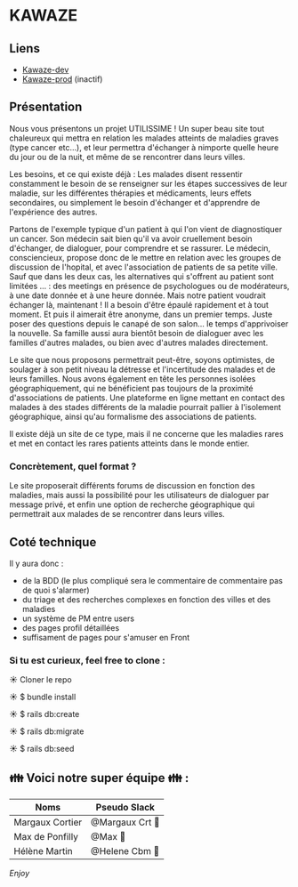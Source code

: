 # KAWAZE

## Liens

 - <a href="https://kawaze-development-mhm.herokuapp.com">Kawaze-dev</a>
 - <a href="https://kawaze.herokuapp.com">Kawaze-prod</a> (inactif)


## Présentation
Nous vous présentons un projet UTILISSIME ! Un super beau site tout chaleureux qui mettra en relation les malades atteints de maladies graves (type cancer etc...), et leur permettra d'échanger à nimporte quelle heure du jour ou de la nuit, et même de se rencontrer dans leurs villes.

Les besoins, et ce qui existe déjà :
Les malades disent ressentir constamment le besoin de se renseigner sur les étapes successives de leur maladie, sur les différentes thérapies et médicaments, leurs effets secondaires, ou simplement le besoin d'échanger et d'apprendre de l'expérience des autres.

Partons de l'exemple typique d'un patient à qui l'on vient de diagnostiquer un cancer. Son médecin sait bien qu'il va avoir cruellement besoin d'échanger, de dialoguer, pour comprendre et se rassurer. Le médecin, consciencieux, propose donc de le mettre en relation avec les groupes de discussion de l'hopital, et avec l'association de patients de sa petite ville. Sauf que dans les deux cas, les alternatives qui s'offrent au patient sont limitées ... : des meetings en présence de psychologues ou de modérateurs, à une date donnée et à une heure donnée. Mais notre patient voudrait échanger là, maintenant ! Il a besoin d'être épaulé rapidement et à tout moment. Et puis il aimerait être anonyme, dans un premier temps. Juste poser des questions depuis le canapé de son salon... le temps d'apprivoiser la nouvelle. Sa famille aussi aura bientôt besoin de dialoguer avec les familles d'autres malades, ou bien avec d'autres malades directement.

Le site que nous proposons permettrait peut-être, soyons optimistes, de soulager à son petit niveau la détresse et l'incertitude des malades et de leurs familles. Nous avons également en tête les personnes isolées géographiquement, qui ne bénéficient pas toujours de la proximité d'associations de patients. Une plateforme en ligne mettant en contact des malades à des stades différents de la maladie pourrait pallier à l'isolement géographique, ainsi qu'au formalisme des associations de patients.

Il existe déjà un site de ce type, mais il ne concerne que les maladies rares et met en contact les rares patients atteints dans le monde entier.

### Concrètement, quel format ?
Le site proposerait différents forums de discussion en fonction des maladies, mais aussi la possibilité pour les utilisateurs de dialoguer par message privé, et enfin une option de recherche géographique qui permettrait aux malades de se rencontrer dans leurs villes.

## Coté technique

Il y aura donc :

- de la BDD (le plus compliqué sera le commentaire de commentaire pas de quoi s'alarmer)
- du triage et des recherches complexes en fonction des villes et des maladies
- un système de PM entre users
- des pages profil détaillées
- suffisament de pages pour s'amuser en Front


### Si tu est curieux, feel free to clone :

☀️   Cloner le repo

☀️   $ bundle install

☀️   $ rails db:create

☀️   $ rails db:migrate

☀️   $ rails db:seed


## :family: Voici notre super équipe :family: :

Noms | Pseudo Slack
------------ | -------------
Margaux Cortier | @Margaux Crt :penguin:
Max de Ponfilly | @Max :tiger:
Hélène Martin | @Helene Cbm :panda_face:

*Enjoy*
